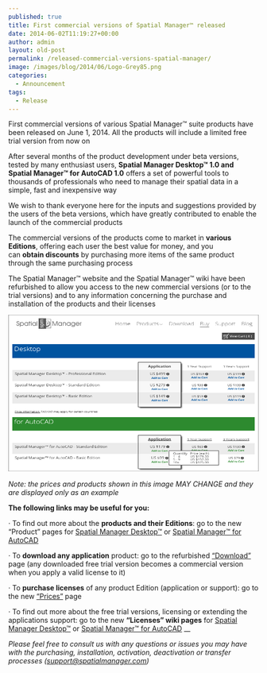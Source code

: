 ```yaml
---
published: true
title: First commercial versions of Spatial Manager™ released
date: 2014-06-02T11:19:27+00:00
author: admin
layout: old-post
permalink: /released-commercial-versions-spatial-manager/
image: /images/blog/2014/06/Logo-Grey85.png
categories:
  - Announcement
tags:
  - Release
---
```

First commercial versions of various Spatial Manager™ suite products have been released on June 1, 2014. All the products will include a limited free trial version from now on<!--more-->

After several months of the product development under beta versions, tested by many enthusiast users, **Spatial Manager Desktop™ 1.0 and Spatial Manager™ for AutoCAD 1.0** offers a set of powerful tools to thousands of professionals who need to manage their spatial data in a simple, fast and inexpensive way

We wish to thank everyone here for the inputs and suggestions provided by the users of the beta versions, which have greatly contributed to enable the launch of the commercial products

The commercial versions of the products come to market in **various Editions**, offering each user the best value for money, and you can **obtain discounts** by purchasing more items of the same product through the same purchasing process

The Spatial Manager™ website and the Spatial Manager™ wiki have been refurbished to allow you access to the new commercial versions (or to the trial versions) and to any information concerning the purchase and installation of the products and their licenses

<a href="/images/blog/2014/06/Spatial_Manager_Buy_Page2.png" target="_blank" rel="nofollow"><img src="/images/blog/2014/06/Spatial_Manager_Buy_Page2.png" alt="Spatial Manager - Buy page" width="625" height="315" /></a>
  
_Note: the prices and products shown in this image MAY CHANGE and they are displayed only as an example_ 

**The following links may be useful for you:**

· To find out more about the **products and their Editions**: go to the new &#8220;Product&#8221; pages for <a title="Spatial Manager Desktop™ page" href="/spm-desktop/" target="_blank" rel="nofollow">Spatial Manager Desktop™</a> or <a title="Spatial Manager™ for AutoCAD page" href="/spm-forautocad/" target="_blank" rel="nofollow">Spatial Manager™ for AutoCAD</a>

· To **download any application** product: go to the refurbished <a title="Download page" href="/downloads/" target="_blank" rel="nofollow">&#8220;Download&#8221;</a> page (any downloaded free trial version becomes a commercial version when you apply a valid license to it)

· To **purchase licenses** of any product Edition (application or support): go to the new <a title="Prices page" href="/prices/" target="_blank" rel="nofollow">&#8220;Prices&#8221;</a> page

· To find out more about the free trial versions, licensing or extending the applications support: go to the new **&#8220;Licenses&#8221; wiki pages** for <a title="Spatial Manager Desktop™ - FAQs: Licenses" href="http://wiki.spatialmanager.com/index.php/Spatial_Manager_Desktop%E2%84%A2_-_FAQs:_Licenses" target="_blank" rel="nofollow">Spatial Manager Desktop™</a> or <a title="Spatial Manager™ for AutoCAD - FAQs: Licenses" href="http://wiki.spatialmanager.com/index.php/Spatial_Manager%E2%84%A2_for_AutoCAD_-_FAQs:_Licenses" target="_blank" rel="nofollow">Spatial Manager™ for AutoCAD</a> __

_Please feel free to consult us with any questions or issues you may have with the purchasing, installation, activation, deactivation or transfer processes (support@spatialmanager.com)_